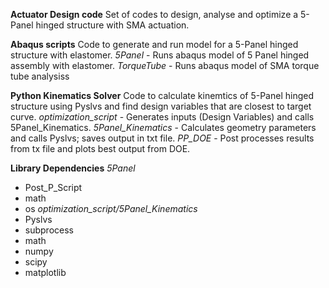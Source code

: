 **Actuator Design code**
Set of codes to design, analyse and optimize a 5-Panel hinged structure with SMA actuation.

**Abaqus scripts**
Code to generate and run model for a 5-Panel hinged structure with elastomer.
*5Panel* - Runs abaqus model of 5 Panel hinged assembly with elastomer.
*TorqueTube* -  Runs abaqus model of SMA torque tube analysiss

**Python Kinematics Solver**
Code to calculate kinemtics of 5-Panel hinged structure using Pyslvs and find design variables that are closest to target curve.
*optimization_script* - Generates inputs (Design Variables) and calls 5Panel_Kinematics.
*5Panel_Kinematics* - Calculates geometry parameters and calls Pyslvs; saves output in txt file.
*PP_DOE* - Post processes results from tx file and plots best output from DOE.

**Library Dependencies**
*5Panel*
- Post_P_Script
- math
- os
*optimization_script/5Panel_Kinematics*
- Pyslvs
- subprocess
- math
- numpy
- scipy
- matplotlib
